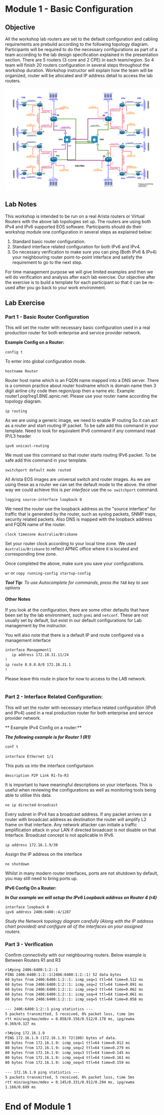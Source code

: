 # Module 1 - Basic Configuration

## Objective
All the workshop lab routers are set to the default configuration and cabling requirements are prebuild according to the following topology diagram. Participants will be required to do the necessary configurations as part of a team according to the lab design specification explained in the presentation section. There are 5 routers (3 core and 2 CPE) in each team/region. So 4 team will finish 20 routers configuration in several steps throughout the workshop duration.  Workshop instructor will explain how the team will be organized, router will be allocated and IP address detail to access the lab routers.       

![](LabTopology-MPLS-20240523.png)

## Lab Notes
This workshop is intended to be run on a real Arista routers or Virtual Routers with the above lab topologies set up. The routers are using both IPv4 and IPv6 supported EOS software. Participants should do their workshop module one configuration in several steps as explained below:

1.	Standard basic router configuration.  
2.	Standard interface related configuration for both IPv6 and IPv4.
3.	Do necessary verification to make sure you can ping (Both IPv6 & IPv4) your neighbouring router point-to-point interface and satisfy the requirement to go to the next step. 

For time management purpose we will give limited examples and then we will do verification and analysis after each lab exercise. Our objective after the exercise is to build a template for each participant so that it can be re-used after you go back to your work environment.    

## Lab Exercise

### Part 1 - **Basic Router Configuration** 
This will set the router with necessary basic configuration used in a real production router for both enterprise and service provider network. 

**Example Config on a Router:**

`config t`

To enter into global configuration mode. 

`hostname Router`

Router host name which is an FQDN name mapped into a DNS server. There is a common practice about router hostname which is domain name then 3 digit airline city code then region/pop then a name etc. Example: router1.pop1reg1.BNE.apnic.net. Please use your router name according the topology diagram.   

`ip routing`

As we are using a generic image, we need to enable IP routing So it can act as a router and start routing IP packet. To be safe add this command in your template. Need to look for equivalent IPv6 command if any command read IP/L3 header

`ipv6 unicast-routing`

We must use this command so that router starts routing IPv6 packet. To be safe add this command in your template.

`switchport default mode routed`

All Arista EOS images are universal switch and router images.  As we are using these as a router we can set the default mode to the above.
the other way we could achieve this is _per interface_ use the `no switchport` command.

`logging source-interface loopback 0`

We need the router use the loopback address as the "source interface" for traffic that is generated by the router, such as syslog packets, SNMP traps, security related packets. Also DNS is mapped with the loopback address and FQDN name of the router. 

`clock timezone Australia/Brisbane`

Set your router clock according to your local time zone. We used `Australia/Brisbane` to reflect APNIC office where it is located and corresponding time zone. 

Once completed the above, make sure you save your configurations.

`wr` or `copy running-config startup-config`

**_Tool Tip_**:  _To use Autocomplete for commands, press the `TAB` key to see options_

#### Other Notes
If you look at the configuration, there are some other defaults that have been set by the lab environment, such `gnmi` and `netconf`.  These are not usually set by default, but exist in our default configurations for Lab management by the instructor.  

You will also note that there is a default IP and route configured via a management interface
```
interface Management1
   ip address 172.18.31.11/24
!
ip route 0.0.0.0/0 172.18.31.1
!
```
Please leave this route in place for now to access to the LAB network.
<BR><BR>

### Part 2 - **Interface Related Configuration:** 

This will set the router with necessary interface related configuration (IPv6 and IPv4) used in a real production router for both enterprise and service provider network.

** Example IPv4 Config on a router:** 

_**The following example is for Router 1 (R1)**_ 
```
conf t

interface Ethernet 1/1
```
This puts us into the interface configurtaion

`description P2P Link R1-To-R3`

It is important to have meaningful descriptions on your interfaces.  This is useful when reviewing the configurations as well as monitoring tools being able to utilise this data.

`no ip directed-broadcast`

Every subnet in IPv4 has a broadcast address. If any packet arrives on a router with broadcast address as destination the router will amplify L2 frame on that interface. Any network attacker can initiate a traffic amplification attack in your LAN if directed broadcast is not disable on that Interface. Broadcast concept is not applicable in IPv6.

`ip address 172.16.1.9/30`

Assign the IP address on the interface

`no shutdown`

Whilst in many modern router interfaces, ports are not shutdown by default, you may still need to bring ports up.  

**IPv6 Config On a Router:**

_**In Our example we will setup the IPv6 Loopback address on Router 4 (r4)**_

```
interface loopback 0
ipv6 address 2406:6400::4/1287
```

_Study the Network topology diagram carefully (Along with the IP address chart provided) and configure all of the interfaces on your assigned routers._

### Part 3  - **Verification**

Confirm connectivity with our neighbouring routers.  Below example is Between Routers R1 and R3

```
r1#ping 2406:6400:1:2::1
PING 2406:6400:1:2::1(2406:6400:1:2::1) 52 data bytes
60 bytes from 2406:6400:1:2::1: icmp_seq=1 ttl=64 time=0.512 ms
60 bytes from 2406:6400:1:2::1: icmp_seq=2 ttl=64 time=0.091 ms
60 bytes from 2406:6400:1:2::1: icmp_seq=3 ttl=64 time=0.062 ms
60 bytes from 2406:6400:1:2::1: icmp_seq=4 ttl=64 time=0.061 ms
60 bytes from 2406:6400:1:2::1: icmp_seq=5 ttl=64 time=0.058 ms

--- 2406:6400:1:2::1 ping statistics ---
5 packets transmitted, 5 received, 0% packet loss, time 1ms
rtt min/avg/max/mdev = 0.058/0.156/0.512/0.178 ms, ipg/ewma 0.369/0.327 ms
```

```
r3#ping 172.16.1.9
PING 172.16.1.9 (172.16.1.9) 72(100) bytes of data.
80 bytes from 172.16.1.9: icmp_seq=1 ttl=64 time=0.912 ms
80 bytes from 172.16.1.9: icmp_seq=2 ttl=64 time=0.279 ms
80 bytes from 172.16.1.9: icmp_seq=3 ttl=64 time=0.145 ms
80 bytes from 172.16.1.9: icmp_seq=4 ttl=64 time=0.161 ms
80 bytes from 172.16.1.9: icmp_seq=5 ttl=64 time=0.159 ms

--- 172.16.1.9 ping statistics ---
5 packets transmitted, 5 received, 0% packet loss, time 5ms
rtt min/avg/max/mdev = 0.145/0.331/0.912/0.294 ms, ipg/ewma 1.166/0.609 ms
```





   

# End of Module 1

